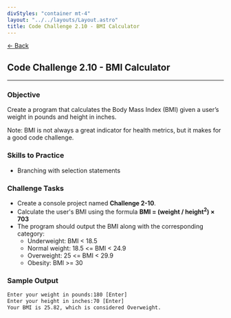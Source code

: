 ```yaml
---
divStyles: "container mt-4"
layout: "../../layouts/Layout.astro"
title: Code Challenge 2.10 - BMI Calculator
---
```


[← Back](/code-challenges/)

## Code Challenge 2.10 - BMI Calculator

---

### Objective

Create a program that calculates the Body Mass Index (BMI) given a user’s weight in pounds and height in inches.

Note: BMI is not always a great indicator for health metrics, but it makes for a good code challenge.

### Skills to Practice

- Branching with selection statements

### Challenge Tasks

- Create a console project named **Challenge 2-10**.
- Calculate the user's BMI using the formula **BMI = (weight / height<sup>2</sup>) × 703**
- The program should output the BMI along with the corresponding category:
    - Underweight: BMI < 18.5
    - Normal weight: 18.5 <= BMI < 24.9
    - Overweight: 25 <= BMI < 29.9
    - Obesity: BMI >= 30

### Sample Output

```txt
Enter your weight in pounds:180 [Enter]
Enter your height in inches:70 [Enter]
Your BMI is 25.82, which is considered Overweight.
```